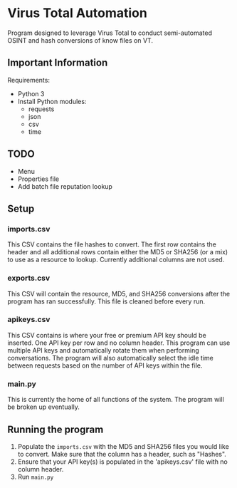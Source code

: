 # Virus Total Automation
Program designed to leverage Virus Total to conduct semi-automated OSINT and hash conversions of know files on VT.

## Important Information
Requirements:
  - Python 3
  - Install Python modules:
    - requests
    - json
    - csv
    - time

## TODO
- Menu
- Properties file
- Add batch file reputation lookup

## Setup
### imports.csv
This CSV contains the file hashes to convert. The first row contains the header and all additional rows contain either the MD5 or SHA256 (or a mix) to use as a resource to lookup. Currently additional columns are not used.
### exports.csv
This CSV will contain the resource, MD5, and SHA256 conversions after the program has ran successfully. This file is cleaned before every run.
### apikeys.csv
This CSV contains is where your free or premium API key should be inserted. One API key per row and no column header. This program can use multiple API keys and automatically rotate them when performing conversations. The program will also automatically select the idle time between requests based on the number of API keys within the file.
### main.py
This is currently the home of all functions of the system. The program will be broken up eventually.

## Running the program
  1. Populate the `imports.csv` with the MD5 and SHA256 files you would like to convert. Make sure that the column has a header, such as "Hashes".
  2. Ensure that your API key(s) is populated in the 'apikeys.csv' file with no column header.
  3. Run `main.py`
